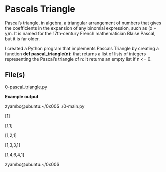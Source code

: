 # Pascals Triangle

Pascal’s triangle, in algebra, a triangular arrangement of numbers that gives the coefficients
in the expansion of any binomial expression, such as (x + y)n.
It is named for the 17th-century French mathematician Blaise Pascal, but it is far older.

I created a Python program that implements Pascals Triangle by creating a function **def pascal_triangle(n):** that returns a list of lists of integers representing the Pascal’s triangle of n:
It returns an empty list if n <= 0.
## File(s)
[0-pascal_triangle.py](./0-pascal_triangle.py)

**Example output**

<p>zyambo@ubuntu:~/0x00$ ./0-main.py</p>
<p>[1]</p>
<p>[1,1]</p>
<p>[1,2,1]</p>
<p>[1,3,3,1]</p>
<p>[1,4,6,4,1]<p>
<p>zyambo@ubuntu:~/0x00$</p>
